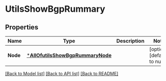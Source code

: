 # UtilsShowBgpRummary

## Properties
Name | Type | Description | Notes
------------ | ------------- | ------------- | -------------
**Node** | [***AllOfutilsShowBgpRummaryNode**](AllOfutilsShowBgpRummaryNode.md) |  | [optional] [default to null]

[[Back to Model list]](../README.md#documentation-for-models) [[Back to API list]](../README.md#documentation-for-api-endpoints) [[Back to README]](../README.md)


